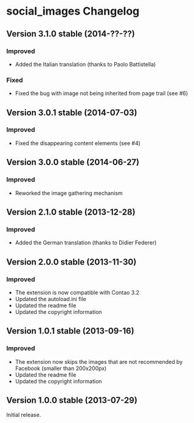 social_images Changelog
=======================

Version 3.1.0 stable (2014-??-??)
---------------------------------

### Improved
- Added the Italian translation (thanks to Paolo Battistella)

### Fixed
- Fixed the bug with image not being inherited from page trail (see #6)

Version 3.0.1 stable (2014-07-03)
---------------------------------

### Improved
- Fixed the disappearing content elements (see #4)


Version 3.0.0 stable (2014-06-27)
---------------------------------

### Improved
- Reworked the image gathering mechanism


Version 2.1.0 stable (2013-12-28)
---------------------------------

### Improved
- Added the German translation (thanks to Didier Federer)


Version 2.0.0 stable (2013-11-30)
---------------------------------

### Improved
- The extension is now compatible with Contao 3.2
- Updated the autoload.ini file
- Updated the readme file
- Updated the copyright information


Version 1.0.1 stable (2013-09-16)
---------------------------------

### Improved
- The extension now skips the images that are not recommended by Facebook (smaller than 200x200px)
- Updated the readme file
- Updated the copyright information


Version 1.0.0 stable (2013-07-29)
---------------------------------

Initial release.